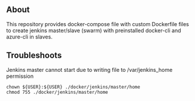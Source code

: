 ## About

This repository provides docker-compose file with custom Dockerfile files to create jenkins master/slave (swarm) with preinstalled docker-cli and azure-cli in slaves.

## Troubleshoots

Jenkins master cannot start due to writing file to /var/jenkins_home permission

```
chown ${USER}:${USER} ./docker/jenkins/master/home
chmod 755 ./docker/jenkins/master/home
```
